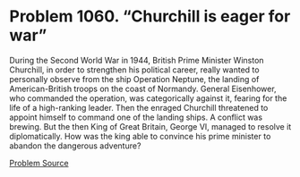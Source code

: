 # Problem 1060. “Churchill is eager for war”

During the Second World War in 1944, British Prime Minister Winston Churchill, in order to strengthen his political career, really wanted to personally observe from the ship Operation Neptune, the landing of American-British troops on the coast of Normandy. General Eisenhower, who commanded the operation, was categorically against it, fearing for the life of a high-ranking leader. Then the enraged Churchill threatened to appoint himself to command one of the landing ships. A conflict was brewing. But the then King of Great Britain, George VI, managed to resolve it diplomatically. How was the king able to convince his prime minister to abandon the dangerous adventure?

[Problem Source](https://www.trizland.ru/tasks/5506/)